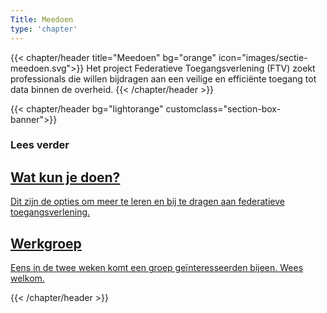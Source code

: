 ```yaml
---
Title: Meedoen
type: 'chapter'
---
```


{{< chapter/header title="Meedoen" bg="orange" icon="images/sectie-meedoen.svg">}}
Het project Federatieve Toegangsverlening (FTV) zoekt professionals die willen bijdragen aan een veilige en efficiënte toegang tot data binnen de overheid.
{{< /chapter/header >}}

{{< chapter/header bg="lightorange" customclass="section-box-banner">}}

### Lees verder

<div class="section-home-wrapper" role="navigation">
    <div class="section-home-box">
        <a href="wat_kun_je_doen">
            <h2 class="nl-heading nl-heading--level-4 rhc-heading">
                Wat kun je doen?
            </h2>
            <p class="utrecht-paragraph">
                Dit zijn de opties om meer te leren en bij te dragen aan federatieve toegangsverlening.
            </p>
        </a>
    </div>
    <div class="section-home-box">
        <a href="werkgroep">
            <h2 class="nl-heading nl-heading--level-4 rhc-heading">
                Werkgroep
            </h2>
            <p class="utrecht-paragraph">
                Eens in de twee weken komt een groep geïnteresseerden bijeen. Wees welkom.
            </p>
        </a>
    </div>
</div>
{{< /chapter/header >}}
